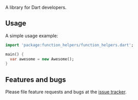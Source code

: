A library for Dart developers.

## Usage

A simple usage example:

```dart
import 'package:function_helpers/function_helpers.dart';

main() {
  var awesome = new Awesome();
}
```

## Features and bugs

Please file feature requests and bugs at the [issue tracker][tracker].

[tracker]: http://example.com/issues/replaceme
